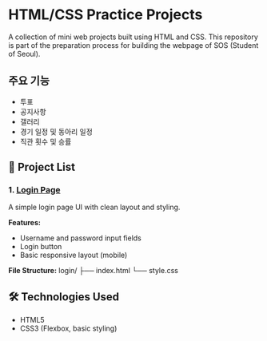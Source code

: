 # HTML/CSS Practice Projects

A collection of mini web projects built using HTML and CSS.
This repository is part of the preparation process for building the webpage of SOS (Student of Seoul).

## 주요 기능

- 투표
- 공지사항
- 갤러리
- 경기 일정 및 동아리 일정
- 직관 횟수 및 승률

## 📁 Project List

### 1. [Login Page](./login/index.html)

A simple login page UI with clean layout and styling.

**Features:**

- Username and password input fields
- Login button
- Basic responsive layout (mobile)

**File Structure:**
login/
├── index.html
└── style.css

## 🛠️ Technologies Used

- HTML5
- CSS3 (Flexbox, basic styling)
